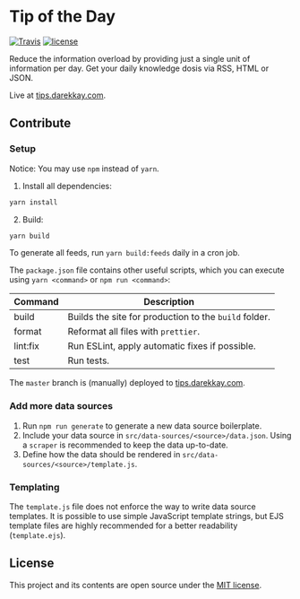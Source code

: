 # Tip of the Day

[![Travis](https://img.shields.io/travis/darekkay/tip-of-the-day.svg?style=flat-square)](https://travis-ci.org/darekkay/tip-of-the-day) [![license](https://img.shields.io/badge/license-MIT-green.svg?style=flat-square)](https://github.com/darekkay/tip-of-the-day/blob/master/LICENSE)

Reduce the information overload by providing just a single unit of information per day. Get your daily knowledge dosis via RSS, HTML or JSON.

Live at [tips.darekkay.com](https://tips.darekkay.com).

## Contribute

### Setup

Notice: You may use `npm` instead of `yarn`.

1. Install all dependencies:

```bash
yarn install
```

2. Build:

```bash
yarn build
```

To generate all feeds, run `yarn build:feeds` daily in a cron job.

The `package.json` file contains other useful scripts, which you can execute using `yarn <command>` or `npm run <command>`:

| Command  | Description                                           |
| -------- | ----------------------------------------------------- |
| build    | Builds the site for production to the `build` folder. |
| format   | Reformat all files with `prettier`.                   |
| lint:fix | Run ESLint, apply automatic fixes if possible.        |
| test     | Run tests.                                            |

The `master` branch is (manually) deployed to [tips.darekkay.com](https://tips.darekkay.com).

### Add more data sources

1. Run `npm run generate` to generate a new data source boilerplate.
2. Include your data source in `src/data-sources/<source>/data.json`. Using a `scraper` is recommended to keep the data up-to-date.
3. Define how the data should be rendered in `src/data-sources/<source>/template.js`.

### Templating

The `template.js` file does not enforce the way to write data source templates. It is possible to use simple JavaScript template strings, but EJS template files are highly recommended for a better readability (`template.ejs`).

## License

This project and its contents are open source under the [MIT license](LICENSE).
